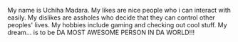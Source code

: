 My name is Uchiha Madara. My likes are nice people who i can interact with easily. My dislikes are assholes who decide that they can control other peoples' lives. My hobbies include gaming and checking out cool stuff. My dream... is to be DA MOST AWESOME PERSON IN DA WORLD!!!
